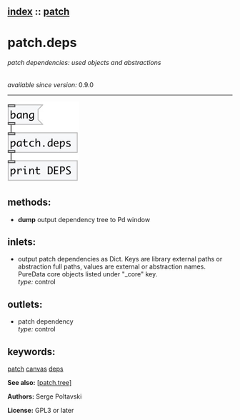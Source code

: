 [index](index.html) :: [patch](category_patch.html)
---

# patch.deps

###### patch dependencies: used objects and abstractions

*available since version:* 0.9.0

---




[![example](../examples/img/patch.deps.jpg)](../examples/pd/patch.deps.pd)





## methods:

* **dump**
output dependency tree to Pd window<br>






## inlets:

* output patch dependencies as Dict. Keys are library external paths or abstraction full paths, values are external or abstraction names. PureData core objects listed under &#34;_core&#34; key.<br>
_type:_ control



## outlets:

* patch dependency<br>
_type:_ control



## keywords:

[patch](keywords/patch.html)
[canvas](keywords/canvas.html)
[deps](keywords/deps.html)



**See also:**
[\[patch.tree\]](patch.tree.html)




**Authors:** Serge Poltavski




**License:** GPL3 or later





